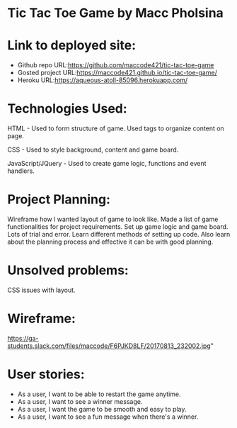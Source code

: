 # Tic Tac Toe Game by Macc Pholsina

# Link to deployed site:
* Github repo URL:https://github.com/maccode421/tic-tac-toe-game
* Gosted project URL:https://maccode421.github.io/tic-tac-toe-game/
* Heroku URL:https://aqueous-atoll-85096.herokuapp.com/

# Technologies Used:
HTML - Used to form structure of game.
Used tags to organize content on page.

CSS - Used to style background, content and game board.

JavaScript/JQuery - Used to create game logic, functions and event handlers.

# Project Planning:
Wireframe how I wanted layout of game to look like.
Made a list of game functionalities for project requirements. Set up game logic and game board. Lots of trial and error. Learn different methods of setting up code. Also learn about the planning process and effective it can be with good planning.

# Unsolved problems:
CSS issues with layout.

# Wireframe:
https://ga-students.slack.com/files/maccode/F6PJKD8LF/20170813_232002.jpg"

# User stories:
* As a user, I want to be able to restart the game anytime.
* As a user, I want to see a winner message.
* As a user, I want the game to be smooth and easy to play.
* As a user, I want to see a fun message when there's a winner.
